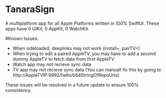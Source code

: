 # TanaraSign


A multiplatform app for all Apple Platforms written in 100% SwiftUI.
These apps have 0 UIKit, 0 AppKit, 0 WatchKit. 



#Known Issues:
- When sideloaded, deeplinks may not work (install=, pairTV=)
- When trying to edit a paired AppleTV, you may have to add a second dummy AppleTV to fetch data from first AppleTV
- Watch app may not recieve sync data
- TV app may not recieve sync data (You can manuall fix this by going to http://AppleTVIP:9992/hello/b64StringOfRepoUrls)

These issues will be resolved in a future update to ensure 100% consistency.




